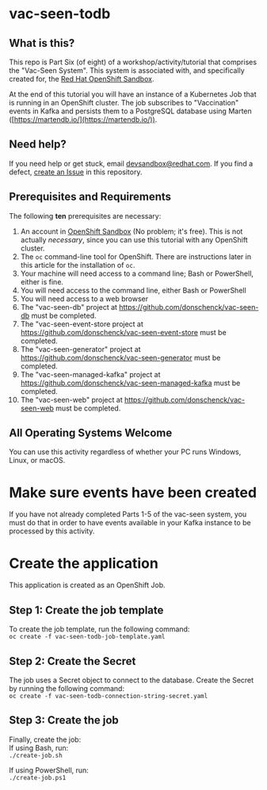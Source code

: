 # vac-seen-todb
## What is this?
This repo is Part Six (of eight) of a workshop/activity/tutorial that comprises the "Vac-Seen System". This system is associated with, and specifically created for, the [Red Hat OpenShift Sandbox](https://developers.redhat.com/developer-sandbox).

At the end of this tutorial you will have an instance of a Kubernetes Job that is running in an OpenShift cluster. The job subscribes to "Vaccination" events in Kafka and persists them to a PostgreSQL database using Marten ([https://martendb.io/](https://martendb.io/)).


## Need help?
If you need help or get stuck, email devsandbox@redhat.com.
If you find a defect, [create an Issue](https://docs.github.com/en/issues/tracking-your-work-with-issues/creating-an-issue) in this repository.

## Prerequisites and Requirements  
The following **ten** prerequisites are necessary:
1. An account in [OpenShift Sandbox](https://developers.redhat.com/developer-sandbox) (No problem; it's free). This is not actually *necessary*, since you can use this tutorial with any OpenShift cluster.
1. The `oc` command-line tool for OpenShift. There are instructions later in this article for the installation of `oc`.
1. Your machine will need access to a command line; Bash or PowerShell, either is fine.
1. You will need access to the command line, either Bash or PowerShell  
1. You will need access to a web browser
1. The "vac-seen-db" project at https://github.com/donschenck/vac-seen-db must be completed.
1. The "vac-seen-event-store project at https://github.com/donschenck/vac-seen-event-store must be completed.
1. The "vac-seen-generator" project at https://github.com/donschenck/vac-seen-generator must be completed.
1. The "vac-seen-managed-kafka" project at https://github.com/donschenck/vac-seen-managed-kafka must be completed.
1. The "vac-seen-web" project at https://github.com/donschenck/vac-seen-web must be completed.

## All Operating Systems Welcome
You can use this activity regardless of whether your PC runs Windows, Linux, or macOS.

# Make sure events have been created
If you have not already completed Parts 1-5 of the vac-seen system, you must do that in order to have events available in your Kafka instance to be processed by this activity.

# Create the application
This application is created as an OpenShift Job.

## Step 1: Create the job template
To create the job template, run the following command:  
`oc create -f vac-seen-todb-job-template.yaml`  

## Step 2: Create the Secret
The job uses a Secret object to connect to the database. Create the Secret by running the following command:  
`oc create -f vac-seen-todb-connection-string-secret.yaml`  

## Step 3: Create the job
Finally, create the job:  
If using Bash, run:  
`./create-job.sh`

If using PowerShell, run:  
`./create-job.ps1` 

